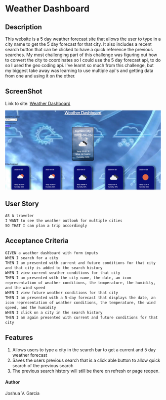 # Weather Dashboard

## Description
This website is a 5 day weather forecast site that allows the user to type in a city name to get the 5 day forecast for that city. It also includes a recent search button that can be clicked to  have a quick reference the previous searches. My most challenging part of this challenge was figuring out how to convert the city to coordinates so I could use the 5 day forecast api, to do so I used the geo coding api. I've learnt so much from this challenge, but my biggest take away was learning to use multiple api's and getting data from one and using it on the other.

## ScreenShot

Link to site: <a href=' https://garciajv86.github.io/Weather-Dashboard/' alt='Screenshot'>Weather Dashboard</a>

![screenshot](./assets/images/Screenshot%202023-04-24%20at%205.45.57%20PM.png)

## User Story
```
AS A traveler
I WANT to see the weather outlook for multiple cities
SO THAT I can plan a trip accordingly
```

## Acceptance Criteria
```
GIVEN a weather dashboard with form inputs
WHEN I search for a city
THEN I am presented with current and future conditions for that city and that city is added to the search history
WHEN I view current weather conditions for that city
THEN I am presented with the city name, the date, an icon representation of weather conditions, the temperature, the humidity, and the wind speed
WHEN I view future weather conditions for that city
THEN I am presented with a 5-day forecast that displays the date, an icon representation of weather conditions, the temperature, the wind speed, and the humidity
WHEN I click on a city in the search history
THEN I am again presented with current and future conditions for that city
```

## Features
1. Allows users to type a city in the search bar to get a current and 5 day weather forecast
2. Saves the users previous search that is a click able button to allow quick search of the previous search
3. The previous search history will still be there on refresh or page reopen.

#### Author
Joshua V. Garcia
